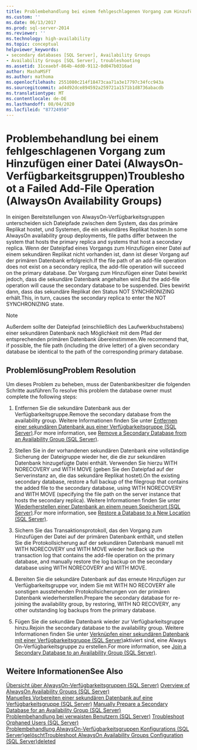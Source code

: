 ```yaml
---
title: Problembehandlung bei einem fehlgeschlagenen Vorgang zum Hinzufügen einer Datei (AlwaysOn-Verfügbarkeitsgruppen) | Microsoft-Dokumentation
ms.custom: ''
ms.date: 06/13/2017
ms.prod: sql-server-2014
ms.reviewer: ''
ms.technology: high-availability
ms.topic: conceptual
helpviewer_keywords:
- secondary databases [SQL Server], Availability Groups
- Availability Groups [SQL Server], troubleshooting
ms.assetid: 31ceaebf-864b-4dd0-9112-0d047b0316ad
author: MashaMSFT
ms.author: mathoma
ms.openlocfilehash: 2551080c214f18473caa71a3e17797c34fcc943a
ms.sourcegitcommit: ad4d92dce894592a259721a1571b1d8736abacdb
ms.translationtype: MT
ms.contentlocale: de-DE
ms.lasthandoff: 08/04/2020
ms.locfileid: "87724950"
---
```

# <a name="troubleshoot-a-failed-add-file-operation-alwayson-availability-groups"></a><span data-ttu-id="6dbe8-102">Problembehandlung bei einem fehlgeschlagenen Vorgang zum Hinzufügen einer Datei (AlwaysOn-Verfügbarkeitsgruppen)</span><span class="sxs-lookup"><span data-stu-id="6dbe8-102">Troubleshoot a Failed Add-File Operation (AlwaysOn Availability Groups)</span></span>
  <span data-ttu-id="6dbe8-103">In einigen Bereitstellungen von AlwaysOn-Verfügbarkeitsgruppen unterscheiden sich Dateipfade zwischen dem System, das das primäre Replikat hostet, und Systemen, die ein sekundäres Replikat hosten.</span><span class="sxs-lookup"><span data-stu-id="6dbe8-103">In some AlwaysOn availability group deployments, file paths differ between the system that hosts the primary replica and systems that host a secondary replica.</span></span> <span data-ttu-id="6dbe8-104">Wenn der Dateipfad eines Vorgangs zum Hinzufügen einer Datei auf einem sekundären Replikat nicht vorhanden ist, dann ist dieser Vorgang auf der primären Datenbank erfolgreich.</span><span class="sxs-lookup"><span data-stu-id="6dbe8-104">If the file path of an add-file operation does not exist on a secondary replica, the add-file operation will succeed on the primary database.</span></span> <span data-ttu-id="6dbe8-105">Der Vorgang zum Hinzufügen einer Datei bewirkt jedoch, dass die sekundäre Datenbank angehalten wird.</span><span class="sxs-lookup"><span data-stu-id="6dbe8-105">But the add-file operation will cause the secondary database to be suspended.</span></span> <span data-ttu-id="6dbe8-106">Dies bewirkt dann, dass das sekundäre Replikat den Status NOT SYNCHRONIZING erhält.</span><span class="sxs-lookup"><span data-stu-id="6dbe8-106">This, in turn, causes the secondary replica to enter the NOT SYNCHRONIZING state.</span></span>  
  
> [!NOTE]  
>  <span data-ttu-id="6dbe8-107">Außerdem sollte der Dateipfad (einschließlich des Laufwerkbuchstabens) einer sekundären Datenbank nach Möglichkeit mit dem Pfad der entsprechenden primären Datenbank übereinstimmen.</span><span class="sxs-lookup"><span data-stu-id="6dbe8-107">We recommend that, if possible, the file path (including the drive letter) of a given secondary database be identical to the path of the corresponding primary database.</span></span>  
  
## <a name="problem-resolution"></a><span data-ttu-id="6dbe8-108">Problemlösung</span><span class="sxs-lookup"><span data-stu-id="6dbe8-108">Problem Resolution</span></span>  
 <span data-ttu-id="6dbe8-109">Um dieses Problem zu beheben, muss der Datenbankbesitzer die folgenden Schritte ausführen:</span><span class="sxs-lookup"><span data-stu-id="6dbe8-109">To resolve this problem the database owner must complete the following steps:</span></span>  
  
1.  <span data-ttu-id="6dbe8-110">Entfernen Sie die sekundäre Datenbank aus der Verfügbarkeitsgruppe.</span><span class="sxs-lookup"><span data-stu-id="6dbe8-110">Remove the secondary database from the availability group.</span></span> <span data-ttu-id="6dbe8-111">Weitere Informationen finden Sie unter [Entfernen einer sekundären Datenbank aus einer Verfügbarkeitsgruppe &#40;SQL Server&#41;](remove-a-secondary-database-from-an-availability-group-sql-server.md).</span><span class="sxs-lookup"><span data-stu-id="6dbe8-111">For more information, see [Remove a Secondary Database from an Availability Group &#40;SQL Server&#41;](remove-a-secondary-database-from-an-availability-group-sql-server.md).</span></span>  
  
2.  <span data-ttu-id="6dbe8-112">Stellen Sie in der vorhandenen sekundären Datenbank eine vollständige Sicherung der Dateigruppe wieder her, die die zur sekundären Datenbank hinzugefügte Datei enthält. Verwenden Sie hierzu WITH NORECOVERY und WITH MOVE (geben Sie den Dateipfad auf der Serverinstanz an, die das sekundäre Replikat hostet).</span><span class="sxs-lookup"><span data-stu-id="6dbe8-112">On the existing secondary database, restore a full backup of the filegroup that contains the added file to the secondary database, using WITH NORECOVERY and WITH MOVE (specifying the file path on the server instance that hosts the secondary replica).</span></span> <span data-ttu-id="6dbe8-113">Weitere Informationen finden Sie unter [Wiederherstellen einer Datenbank an einem neuen Speicherort &#40;SQL Server&#41;](../../../relational-databases/backup-restore/restore-a-database-to-a-new-location-sql-server.md).</span><span class="sxs-lookup"><span data-stu-id="6dbe8-113">For more information, see [Restore a Database to a New Location &#40;SQL Server&#41;](../../../relational-databases/backup-restore/restore-a-database-to-a-new-location-sql-server.md).</span></span>  
  
3.  <span data-ttu-id="6dbe8-114">Sichern Sie das Transaktionsprotokoll, das den Vorgang zum Hinzufügen der Datei auf der primären Datenbank enthält, und stellen Sie die Protokollsicherung auf der sekundären Datenbank manuell mit WITH NORECOVERY und WITH MOVE wieder her.</span><span class="sxs-lookup"><span data-stu-id="6dbe8-114">Back up the transaction log that contains the add-file operation on the primary database, and manually restore the log backup on the secondary database using WITH NORECOVERY and WITH MOVE.</span></span>  
  
4.  <span data-ttu-id="6dbe8-115">Bereiten Sie die sekundäre Datenbank auf das erneute Hinzufügen zur Verfügbarkeitsgruppe vor, indem Sie mit WITH NO RECOVERY alle sonstigen ausstehenden Protokollsicherungen von der primären Datenbank wiederherstellen.</span><span class="sxs-lookup"><span data-stu-id="6dbe8-115">Prepare the secondary database for re-joining the availability group, by restoring, WITH NO RECOVERY, any other outstanding log backups from the primary database.</span></span>  
  
5.  <span data-ttu-id="6dbe8-116">Fügen Sie die sekundäre Datenbank wieder zur Verfügbarkeitsgruppe hinzu.</span><span class="sxs-lookup"><span data-stu-id="6dbe8-116">Rejoin the secondary database to the availability group.</span></span> <span data-ttu-id="6dbe8-117">Weitere Informationen finden Sie unter [Verknüpfen einer sekundären Datenbank mit einer Verfügbarkeitsgruppe &#40;SQL Server&#41;](join-a-secondary-database-to-an-availability-group-sql-server.md)aktiviert sind, eine Always On-Verfügbarkeitsgruppe zu erstellen.</span><span class="sxs-lookup"><span data-stu-id="6dbe8-117">For more information, see [Join a Secondary Database to an Availability Group &#40;SQL Server&#41;](join-a-secondary-database-to-an-availability-group-sql-server.md).</span></span>  
  
## <a name="see-also"></a><span data-ttu-id="6dbe8-118">Weitere Informationen</span><span class="sxs-lookup"><span data-stu-id="6dbe8-118">See Also</span></span>  
 <span data-ttu-id="6dbe8-119">[Übersicht über AlwaysOn-Verfügbarkeitsgruppen &#40;SQL Server&#41;](overview-of-always-on-availability-groups-sql-server.md) </span><span class="sxs-lookup"><span data-stu-id="6dbe8-119">[Overview of AlwaysOn Availability Groups &#40;SQL Server&#41;](overview-of-always-on-availability-groups-sql-server.md) </span></span>  
 <span data-ttu-id="6dbe8-120">[Manuelles Vorbereiten einer sekundären Datenbank auf eine Verfügbarkeitsgruppe (SQL Server)](manually-prepare-a-secondary-database-for-an-availability-group-sql-server.md) </span><span class="sxs-lookup"><span data-stu-id="6dbe8-120">[Manually Prepare a Secondary Database for an Availability Group &#40;SQL Server&#41;](manually-prepare-a-secondary-database-for-an-availability-group-sql-server.md) </span></span>  
 <span data-ttu-id="6dbe8-121">[Problembehandlung bei verwaisten Benutzern &#40;SQL Server&#41;](../../../sql-server/failover-clusters/troubleshoot-orphaned-users-sql-server.md) </span><span class="sxs-lookup"><span data-stu-id="6dbe8-121">[Troubleshoot Orphaned Users &#40;SQL Server&#41;](../../../sql-server/failover-clusters/troubleshoot-orphaned-users-sql-server.md) </span></span>  
 [<span data-ttu-id="6dbe8-122">Problembehandlung AlwaysOn-Verfügbarkeitsgruppen Konfigurations &#40;SQL Server&#41;gelöscht</span><span class="sxs-lookup"><span data-stu-id="6dbe8-122">Troubleshoot AlwaysOn Availability Groups Configuration &#40;SQL Server&#41;deleted</span></span>](troubleshoot-always-on-availability-groups-configuration-sql-server.md)  
  
  
